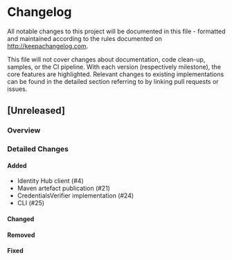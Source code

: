 # Changelog

All notable changes to this project will be documented in this file - formatted and maintained according to the rules
documented on <http://keepachangelog.com>.

This file will not cover changes about documentation, code clean-up, samples, or the CI pipeline. With each version
(respectively milestone), the core features are highlighted. Relevant changes to existing implementations can be found
in the detailed section referring to by linking pull requests or issues.

## [Unreleased]

### Overview

### Detailed Changes

#### Added
- Identity Hub client (#4)
- Maven artefact publication (#21) 
- CredentialsVerifier implementation (#24)
- CLI (#25)

#### Changed

#### Removed

#### Fixed
